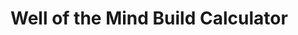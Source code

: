 # Well of the Mind Build Calculator

<script src="https://cdnjs.cloudflare.com/ajax/libs/svg.js/3.2.4/svg.min.js" integrity="sha512-ovlWyhrYXr3HEkGJI5YPXIFYIbHEKs2yfemKVVIIQe9U74tXyTuVdzMlvZlw/0X5lnIDRgtVlckrkeuCrDpq4Q==" crossorigin="anonymous" referrerpolicy="no-referrer"></script>
<script src="./calculator.js"></script>
<script src="./svg.panzoom.js/svg.panzoom.min.js"></script>
<div id="well-calculator" style="width: 1000px; height: 600px;">
</div>
